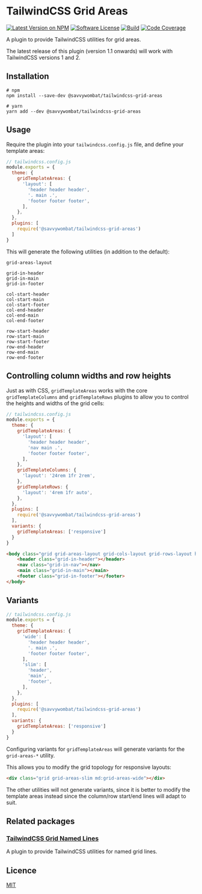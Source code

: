 # TailwindCSS Grid Areas

[![Latest Version on NPM](https://img.shields.io/npm/v/@savvywombat/tailwindcss-grid-areas)](https://www.npmjs.com/package/@savvywombat/tailwindcss-grid-areas)
[![Software License](https://img.shields.io/badge/license-MIT-brightgreen.svg)](https://github.com/SavvyWombat/tailwindcss-grid-areas/blob/main/LICENSE)
[![Build](https://img.shields.io/github/workflow/status/SavvyWombat/tailwindcss-grid-areas/Test?label=build)](https://github.com/SavvyWombat/tailwindcss-grid-areas/actions)
[![Code Coverage](https://codecov.io/gh/SavvyWombat/tailwindcss-grid-areas/branch/main/graph/badge.svg)](https://codecov.io/gh/SavvyWombat/tailwindcss-grid-areas)

A plugin to provide TailwindCSS utilities for grid areas.

The latest release of this plugin (version 1.1 onwards) will work with TailwindCSS versions 1 and 2.

## Installation

```
# npm
npm install --save-dev @savvywombat/tailwindcss-grid-areas

# yarn
yarn add --dev @savvywombat/tailwindcss-grid-areas
```

## Usage

Require the plugin into your `tailwindcss.config.js` file, and define your template areas:

```javascript
// tailwindcss.config.js
module.exports = {
  theme: {
    gridTemplateAreas: {
      'layout': [
        'header header header',
        '. main .',
        'footer footer footer',
      ],
    },
  },
  plugins: [
    require('@savvywombat/tailwindcss-grid-areas')
  ]
}
```

This will generate the following utilities (in addition to the default):

```
grid-areas-layout

grid-in-header
grid-in-main
grid-in-footer

col-start-header
col-start-main
col-start-footer
col-end-header
col-end-main
col-end-footer

row-start-header
row-start-main
row-start-footer
row-end-header
row-end-main
row-end-footer
```

## Controlling column widths and row heights

Just as with CSS, `gridTemplateAreas` works with the core `gridTemplateColumns` and `gridTemplateRows` plugins to allow you to control the heights and widths of the grid cells:

```javascript
// tailwindcss.config.js
module.exports = {
  theme: {
    gridTemplateAreas: {
      'layout': [
        'header header header',
        'nav main .',
        'footer footer footer',
      ],
    },
    gridTemplateColumns: {
      'layout': '24rem 1fr 2rem',
    },
    gridTemplateRows: {
      'layout': '4rem 1fr auto',
    },
  },
  plugins: [
    require('@savvywombat/tailwindcss-grid-areas')
  ],
  variants: {
    gridTemplateAreas: ['responsive']
  }
}
```

```html
<body class="grid grid-areas-layout grid-cols-layout grid-rows-layout h-full">
    <header class="grid-in-header"></header>
    <nav class="grid-in-nav"></nav>
    <main class="grid-in-main"></main>
    <footer class="grid-in-footer"></footer>
</body>
```

## Variants

```javascript
// tailwindcss.config.js
module.exports = {
  theme: {
    gridTemplateAreas: {
      'wide': [
        'header header header',
        '. main .',
        'footer footer footer',
      ],
      'slim': [
        'header',
        'main',
        'footer',
      ],
    },
  },
  plugins: [
    require('@savvywombat/tailwindcss-grid-areas')
  ],
  variants: {
    gridTemplateAreas: ['responsive']
  }
}
```

Configuring variants for `gridTemplateAreas` will generate variants for the `grid-areas-*` utility.

This allows you to modify the grid topology for responsive layouts:

```html
<div class="grid grid-areas-slim md:grid-areas-wide"></div>
```

The other utilities will not generate variants, since it is better to modify the template areas instead since the column/row start/end lines will adapt to suit.

## Related packages

### [TailwindCSS Grid Named Lines](https://github.com/SavvyWombat/tailwindcss-grid-named-lines)

A plugin to provide TailwindCSS utilities for named grid lines.

## Licence

[MIT](https://github.com/SavvyWombat/tailwindcss-grid-areas/blob/main/LICENSE)
